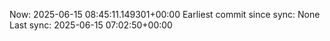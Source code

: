 Now: 2025-06-15 08:45:11.149301+00:00 Earliest commit since sync: None Last sync: 2025-06-15 07:02:50+00:00
